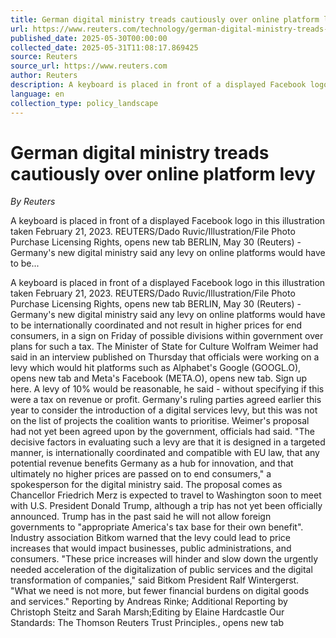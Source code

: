 ```yaml
---
title: German digital ministry treads cautiously over online platform levy
url: https://www.reuters.com/technology/german-digital-ministry-treads-cautiously-over-online-platform-levy-2025-05-30/
published_date: 2025-05-30T00:00:00
collected_date: 2025-05-31T11:08:17.869425
source: Reuters
source_url: https://www.reuters.com
author: Reuters
description: A keyboard is placed in front of a displayed Facebook logo in this illustration taken February 21, 2023. REUTERS/Dado Ruvic/Illustration/File Photo Purchase Licensing Rights, opens new tab BERLIN, May 30 (Reuters) - Germany's new digital ministry said any levy on online platforms would have to be...
language: en
collection_type: policy_landscape
---
```


# German digital ministry treads cautiously over online platform levy

*By Reuters*

A keyboard is placed in front of a displayed Facebook logo in this illustration taken February 21, 2023. REUTERS/Dado Ruvic/Illustration/File Photo Purchase Licensing Rights, opens new tab BERLIN, May 30 (Reuters) - Germany's new digital ministry said any levy on online platforms would have to be...

A keyboard is placed in front of a displayed Facebook logo in this illustration taken February 21, 2023. REUTERS/Dado Ruvic/Illustration/File Photo Purchase Licensing Rights, opens new tab BERLIN, May 30 (Reuters) - Germany's new digital ministry said any levy on online platforms would have to be internationally coordinated and not result in higher prices for end consumers, in a sign on Friday of possible divisions within government over plans for such a tax. The Minister of State for Culture Wolfram Weimer had said in an interview published on Thursday that officials were working on a levy which would hit platforms such as Alphabet's Google (GOOGL.O), opens new tab and Meta's Facebook (META.O), opens new tab. Sign up here. A levy of 10% would be reasonable, he said - without specifying if this were a tax on revenue or profit. Germany's ruling parties agreed earlier this year to consider the introduction of a digital services levy, but this was not on the list of projects the coalition wants to prioritise. Weimer's proposal had not yet been agreed upon by the government, officials had said. "The decisive factors in evaluating such a levy are that it is designed in a targeted manner, is internationally coordinated and compatible with EU law, that any potential revenue benefits Germany as a hub for innovation, and that ultimately no higher prices are passed on to end consumers," a spokesperson for the digital ministry said. The proposal comes as Chancellor Friedrich Merz is expected to travel to Washington soon to meet with U.S. President Donald Trump, although a trip has not yet been officially announced. Trump has in the past said he will not allow foreign governments to "appropriate America's tax base for their own benefit". Industry association Bitkom warned that the levy could lead to price increases that would impact businesses, public administrations, and consumers. "These price increases will hinder and slow down the urgently needed acceleration of the digitalization of public services and the digital transformation of companies," said Bitkom President Ralf Wintergerst. "What we need is not more, but fewer financial burdens on digital goods and services." Reporting by Andreas Rinke; Additional Reporting by Christoph Steitz and Sarah Marsh;Editing by Elaine Hardcastle Our Standards: The Thomson Reuters Trust Principles., opens new tab